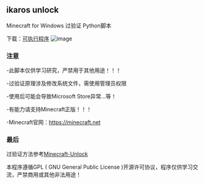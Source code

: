 <p>
<strong><h2>ikaros unlock</h2></strong>
Minecraft for Windows 过验证 Python脚本
 
 下载：<a href="https://github.com/yuexps/ikaros-unlock/tree/main/dist">可执行程序</a>
 ![image](https://github.com/yuexps/ikaros-unlock/assets/69074603/7ef057bb-9a61-4e6c-a881-38d84e9b4775)

</p>

### 注意
 -此脚本仅供学习研究，严禁用于其他用途！！！
 
 -过验证原理涉及修改系统文件，需使用管理员权限
 
 -使用后可能会导致Microsoft Store异常...等！

 -有能力请支持Minecraft正版！！！
 
 -Minecraft官网：https://minecraft.net
### 最后
 过验证方法参考<a href="https://github.com/Xing-Fax/Minecraft-Unlock">Minecraft-Unlock</a>
 
 本程序遵循GPL ( GNU General Public License )开源许可协议，程序仅供学习交流，严禁商用或其他非法用途！
